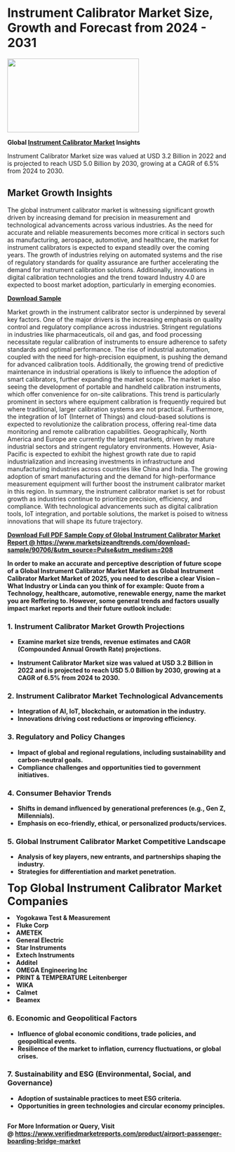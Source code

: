 <H1>Instrument Calibrator Market Size, Growth and Forecast from 2024 - 2031</H1><img class="aligncenter size-medium wp-image-584254" src="https://thirdeyenews.in/wp-content/uploads/2024/09/Global-Market-Research-300x168.jpeg" alt="" width="300" height="168" /><p><strong>Global&nbsp;<a href="https://www.marketsizeandtrends.com/download-sample/90706/&amp;utm_source=Pulse&amp;utm_medium=208">Instrument Calibrator Market</a> Insights</strong></p><p>Instrument Calibrator Market size was valued at USD 3.2 Billion in 2022 and is projected to reach USD 5.0 Billion by 2030, growing at a CAGR of 6.5% from 2024 to 2030.</p><p><h2>Market Growth Insights</h2> <p>The global instrument calibrator market is witnessing significant growth driven by increasing demand for precision in measurement and technological advancements across various industries. As the need for accurate and reliable measurements becomes more critical in sectors such as manufacturing, aerospace, automotive, and healthcare, the market for instrument calibrators is expected to expand steadily over the coming years. The growth of industries relying on automated systems and the rise of regulatory standards for quality assurance are further accelerating the demand for instrument calibration solutions. Additionally, innovations in digital calibration technologies and the trend toward Industry 4.0 are expected to boost market adoption, particularly in emerging economies.</p> <p><strong><a href="#">Download Sample</a></strong></p> <p>Market growth in the instrument calibrator sector is underpinned by several key factors. One of the major drivers is the increasing emphasis on quality control and regulatory compliance across industries. Stringent regulations in industries like pharmaceuticals, oil and gas, and food processing necessitate regular calibration of instruments to ensure adherence to safety standards and optimal performance. The rise of industrial automation, coupled with the need for high-precision equipment, is pushing the demand for advanced calibration tools. Additionally, the growing trend of predictive maintenance in industrial operations is likely to influence the adoption of smart calibrators, further expanding the market scope. The market is also seeing the development of portable and handheld calibration instruments, which offer convenience for on-site calibrations. This trend is particularly prominent in sectors where equipment calibration is frequently required but where traditional, larger calibration systems are not practical. Furthermore, the integration of IoT (Internet of Things) and cloud-based solutions is expected to revolutionize the calibration process, offering real-time data monitoring and remote calibration capabilities. Geographically, North America and Europe are currently the largest markets, driven by mature industrial sectors and stringent regulatory environments. However, Asia-Pacific is expected to exhibit the highest growth rate due to rapid industrialization and increasing investments in infrastructure and manufacturing industries across countries like China and India. The growing adoption of smart manufacturing and the demand for high-performance measurement equipment will further boost the instrument calibrator market in this region. In summary, the instrument calibrator market is set for robust growth as industries continue to prioritize precision, efficiency, and compliance. With technological advancements such as digital calibration tools, IoT integration, and portable solutions, the market is poised to witness innovations that will shape its future trajectory.</p> <p><strong><a href="#"></p><p><span class=""><strong>Download Full PDF Sample Copy of Global Instrument Calibrator Market Report</strong> @ <a href="https://www.marketsizeandtrends.com/download-sample/90706/&amp;utm_source=Pulse&amp;utm_medium=208" target="_blank">https://www.marketsizeandtrends.com/download-sample/90706/&amp;utm_source=Pulse&amp;utm_medium=208</a></span></p><p>In order to make an accurate and perceptive description of future scope of a Global&nbsp;Instrument Calibrator Market Market as Global&nbsp;Instrument Calibrator Market Market of 2025, you need to describe a clear Vision &ndash; What Industry or Linda can you think of for example: Quote from a Technology, healthcare, automotive, renewable energy, name the market you are Reffering to. However, some general trends and factors usually impact market reports and their future outlook include:</p><h3>1.&nbsp;<strong>Instrument Calibrator Market Growth Projections</strong></h3><ul><li>Examine market size trends, revenue estimates and CAGR (Compounded Annual Growth Rate) projections.</li><li><p>Instrument Calibrator Market size was valued at USD 3.2 Billion in 2022 and is projected to reach USD 5.0 Billion by 2030, growing at a CAGR of 6.5% from 2024 to 2030.</p></li></ul><h3>2.&nbsp;<strong>Instrument Calibrator Market Technological Advancements</strong></h3><ul><li>Integration of AI, IoT, blockchain, or automation in the industry.</li><li>Innovations driving cost reductions or improving efficiency.</li></ul><h3>3.&nbsp;<strong>Regulatory and Policy Changes</strong></h3><ul><li>Impact of global and regional regulations, including sustainability and carbon-neutral goals.</li><li>Compliance challenges and opportunities tied to government initiatives.</li></ul><h3>4.&nbsp;<strong>Consumer Behavior Trends</strong></h3><ul><li>Shifts in demand influenced by generational preferences (e.g., Gen Z, Millennials).</li><li>Emphasis on eco-friendly, ethical, or personalized products/services.</li></ul><h3>5.&nbsp;<strong>Global Instrument Calibrator Market Competitive Landscape</strong></h3><ul><li>Analysis of key players, new entrants, and partnerships shaping the industry.</li><li>Strategies for differentiation and market penetration.</li></ul><p data-pm-slice="1 1 []"><span style="color: inherit; font-family: inherit; font-size: 25px;">Top Global Instrument Calibrator Market Companies</span></p><div class="" data-test-id=""><p><li>Yogokawa Test & Measurement</li><li> Fluke Corp</li><li> AMETEK</li><li> General Electric</li><li> Star Instruments</li><li> Extech Instruments</li><li> Additel</li><li> OMEGA Engineering Inc</li><li> PRINT & TEMPERATURE Leitenberger</li><li> WIKA</li><li> Calmet</li><li> Beamex</li></p></div><h3>6.&nbsp;<strong>Economic and Geopolitical Factors</strong></h3><ul><li>Influence of global economic conditions, trade policies, and geopolitical events.</li><li>Resilience of the market to inflation, currency fluctuations, or global crises.</li></ul><h3>7.&nbsp;<strong>Sustainability and ESG (Environmental, Social, and Governance)</strong></h3><ul><li>Adoption of sustainable practices to meet ESG criteria.</li><li>Opportunities in green technologies and circular economy principles.</li></ul><h2><strong style="font-size: 14px;">For More Information or Query, Visit @&nbsp;</strong><a style="background-color: #ffffff; font-size: 14px;" href="https://www.marketsizeandtrends.com/report/instrument-calibrator-market/" target="_blank">https://www.verifiedmarketreports.com/product/airport-passenger-boarding-bridge-market</a></h2>
